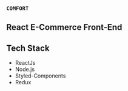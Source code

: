### `COMFORT`
## React E-Commerce Front-End

## Tech Stack
* ReactJs
* Node.js
* Styled-Components
* Redux

